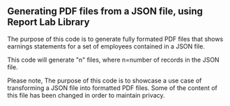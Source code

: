 ## Generating PDF files from a JSON file, using Report Lab Library

The purpose of this code is to generate fully formated PDF files that shows earnings statements for a set of employees contained in a JSON file.   

This code will generate "n" files, where n=number of records in the JSON file.

Please note, The purpose of this code is to showcase a use case of transforming a JSON file into formatted PDF files. 
Some of the content of this file has been changed in order to maintain privacy. 
